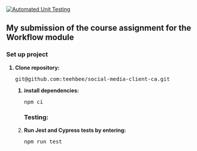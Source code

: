 [![Automated Unit Testing](https://github.com/teehbee/social-media-client-ca/actions/workflows/unit-test-workflow.yml/badge.svg?branch=workflow)](https://github.com/teehbee/social-media-client-ca/actions/workflows/unit-test-workflow.yml)

## My submission of the course assignment for the Workflow module

### Set up project

<ol>
  <strong><li>Clone repository:</li></strong>
  <pre>git@github.com:teehbee/social-media-client-ca.git</pre>

<ol>
  <strong><li>install dependencies:</li></strong>
  <pre>npm ci</pre>

### Testing:

<strong><li>Run Jest and Cypress tests by entering:</li></strong>

<pre>npm run test</pre>
